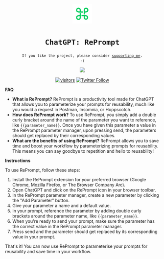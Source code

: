 <div align="center">
<img src="./src/assets/logo.svg" width="64" title="RePrompt Logo">
<h1><code>ChatGPT: RePrompt</code></h1>

<code>If you like the project, please consider [supporting me](https://www.buymeacoffee.com/beenyaa). :)</code>

[<a target="_blank" href="https://www.buymeacoffee.com/beenyaa">
    <img src="https://img.buymeacoffee.com/button-api/?text=Buy me a coffee&emoji=&slug=beenyaa&button_colour=00cc99&font_colour=000000&font_family=Inter&outline_colour=000000&coffee_colour=ffffff" />
  </a>](https://www.buymeacoffee.com/beenyaa)

[![visitors](https://visitor-badge.glitch.me/badge?page_id=Beenyaa/chatgpt-enhanced)](https://visitor-badge.glitch.me) [![Twitter Follow](https://img.shields.io/twitter/follow/bencetxt?label=follow%20me&style=social)](https://twitter.com/bencetxt)
</div>

**FAQ**

 - **What is RePrompt?** RePrompt is a productivity tool made for ChatGPT
   that allows you to parameterize your prompts for reusability, much
   like you would a request in Postman, Insomnia, or Hoppscotch.
 - **How does RePrompt work?** To use RePrompt, you simply add a double
   curly bracket around the name of the parameter you want to reference,
   like `{{parameter_name}}`. Once you have given this parameter a value
   in the RePrompt parameter manager, upon pressing send, the parameters
   should get replaced by their corresponding values.
 - **What are the benefits of using RePrompt?** RePrompt allows you to save
   time and boost your workflow by parameterizing prompts for
   reusability. This means you can say goodbye to repetition and hello
   to reusability!

**Instructions**

To use RePrompt, follow these steps:

 1. Install the RePrompt extension for your preferred browser (Google
    Chrome, Mozilla Firefox, or The Browser Company Arc).
 2. Open ChatGPT and click on the RePrompt icon in your browser toolbar.
 3. In the RePrompt parameter manager, create a new parameter by
    clicking the "Add Parameter" button.
 4. Give your parameter a name and a default value.
 5. In your prompt, reference the parameter by adding double curly
    brackets around the parameter name, like `{{parameter_name}}`.
 6. When you're ready to send your prompt, make sure the parameter has
    the correct value in the RePrompt parameter manager.
 7. Press send and the parameter should get replaced by its
    corresponding value in your prompt.

That's it! You can now use RePrompt to parameterise your prompts for reusability and save time in your workflow.



